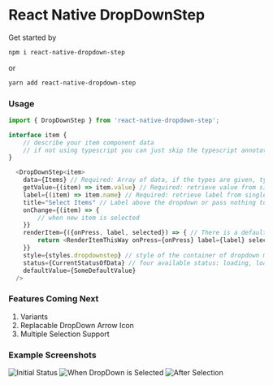 # React Native DropDownStep
Get started by 
```bash
npm i react-native-dropdown-step
```
or
```bash
yarn add react-native-dropdown-step
```

### Usage
```javascript
import { DropDownStep } from 'react-native-dropdown-step';

interface item {
    // describe your item component data
    // if not using typescript you can just skip the typescript annotations
}

  <DropDownStep<item>
    data={Items} // Required: Array of data, if the types are given, types must match
    getValue={(item) => item.value} // Required: retrieve value from single item
    label={(item) => item.name} // Required: retrieve label from single item
    title="Select Items" // Label above the dropdown or pass nothing to don't show
    onChange={(item) => {
        // when new item is selected
    }}
    renderItem={({onPress, label, selected}) => { // There is a default type
        return <RenderItemThisWay onPress={onPress} label={label} selected={selected} />
    }}
    style={styles.dropdownstep} // style of the container of dropdown modal
    status={CurrentStatusOfData} // four available status: loading, loaded, initial, error 
    defaultValue={SomeDefaultValue} 
  />
```
### Features Coming Next
1. Variants
2. Replacable DropDown Arrow Icon
3. Multiple Selection Support

### Example Screenshots
![Initial Status](https://github.com/krishnapaul242/react-native-drop-down-modal/blob/main/screenshots/image1.png?raw=true)
![When DropDown is Selected](https://github.com/krishnapaul242/react-native-drop-down-modal/blob/main/screenshots/image2.png?raw=true)
![After Selection](https://github.com/krishnapaul242/react-native-drop-down-modal/blob/main/screenshots/image3.png?raw=true)